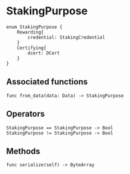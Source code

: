 # StakingPurpose

```helios
enum StakingPurpose {
	Rewarding{
		credential: StakingCredential
	}
	Certifying{
		dcert: DCert
	}
}
```

## Associated functions

```helios
func from_data(data: Data) -> StakingPurpose
```

## Operators

```helios
StakingPurpose == StakingPurpose -> Bool
StakingPurpose != StakingPurpose -> Bool
```

## Methods

```helios
func serialize(self) -> ByteArray
```
